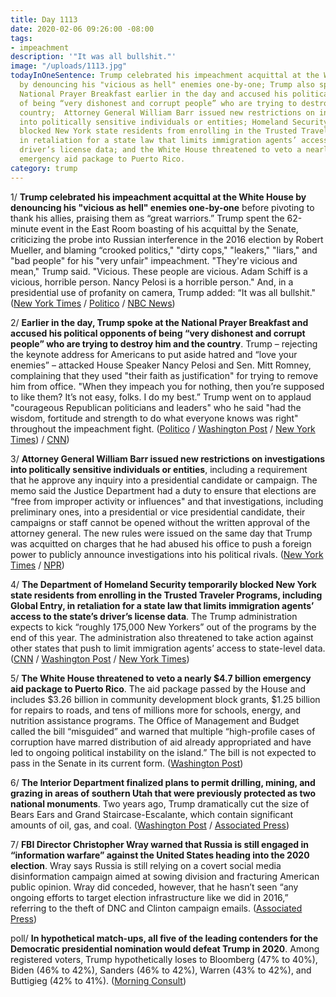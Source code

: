 ```yaml
---
title: Day 1113
date: 2020-02-06 09:26:00 -08:00
tags:
- impeachment
description: '"It was all bullshit."'
image: "/uploads/1113.jpg"
todayInOneSentence: Trump celebrated his impeachment acquittal at the White House
  by denouncing his "vicious as hell" enemies one-by-one; Trump also spoke at the
  National Prayer Breakfast earlier in the day and accused his political opponents
  of being “very dishonest and corrupt people” who are trying to destroy him and the
  country;  Attorney General William Barr issued new restrictions on investigations
  into politically sensitive individuals or entities; Homeland Security temporarily
  blocked New York state residents from enrolling in the Trusted Traveler Programs
  in retaliation for a state law that limits immigration agents’ access to the state’s
  driver’s license data; and the White House threatened to veto a nearly $4.7 billion
  emergency aid package to Puerto Rico.
category: trump
---
```


1/ **Trump celebrated his impeachment acquittal at the White House by denouncing his "vicious as hell" enemies one-by-one** before pivoting to thank his allies, praising them as “great warriors.” Trump spent the 62-minute event in the East Room boasting of his acquittal by the Senate, criticizing the probe into Russian interference in the 2016 election by Robert Mueller, and blaming “crooked politics," "dirty cops," "leakers," "liars," and "bad people" for his "very unfair" impeachment. "They're vicious and mean," Trump said. "Vicious. These people are vicious. Adam Schiff is a vicious, horrible person. Nancy Pelosi is a horrible person." And, in a presidential use of profanity on camera, Trump added: “It was all bullshit." ([New York Times](https://www.nytimes.com/2020/02/06/us/politics/trump-impeachment.html) / [Politico](https://www.politico.com/news/2020/02/06/trump-unloads-after-impeachment-acquittal-111495) / [NBC News](https://www.nbcnews.com/politics/trump-impeachment-inquiry/trump-celebrates-acquittal-denounces-vicious-political-opponents-post-impeachment-insult-n1131666))

2/ **Earlier in the day, Trump spoke at the National Prayer Breakfast and accused his political opponents of being “very dishonest and corrupt people” who are trying to destroy him and the country**. Trump – rejecting the keynote address for Americans to put aside hatred and “love your enemies” – attacked House Speaker Nancy Pelosi and Sen. Mitt Romney, complaining that they used "their faith as justification" for trying to remove him from office. "When they impeach you for nothing, then you’re supposed to like them? It’s not easy, folks. I do my best.” Trump went on to applaud "courageous Republican politicians and leaders" who he said "had the wisdom, fortitude and strength to do what everyone knows was right" throughout the impeachment fight. ([Politico](https://www.politico.com/news/2020/02/06/donald-trump-lashes-out-impeachment-national-prayer-breakfast-111379) / [Washington Post](https://www.washingtonpost.com/religion/2020/02/06/hours-after-trumps-impeachment-acquittal-hell-address-thousands-christian-prayer-gathering/) / [New York Times](https://www.nytimes.com/2020/02/06/us/politics/trump-prayer-impeachment.html)) / [CNN](https://www.cnn.com/2020/02/06/politics/donald-trump-national-prayer-breakfast-nancy-pelosi-impeachment/index.html))

3/ **Attorney General William Barr issued new restrictions on investigations into politically sensitive individuals or entities**, including a requirement that he approve any inquiry into a presidential candidate or campaign. The memo said the Justice Department had a duty to ensure that elections are “free from improper activity or influences" and that investigations, including preliminary ones, into a presidential or vice presidential candidate, their campaigns or staff cannot be opened without the written approval of the attorney general. The new rules were issued on the same day that Trump was acquitted on charges that he had abused his office to push a foreign power to publicly announce investigations into his political rivals. ([New York Times](https://www.nytimes.com/2020/02/05/us/politics/barr-2020-investigations.html) / [NPR](https://www.npr.org/2020/02/06/803506238/attorney-general-barr-issues-new-rules-for-politically-sensitive-investigations))

4/ **The Department of Homeland Security temporarily blocked New York state residents from enrolling in the Trusted Traveler Programs, including Global Entry, in retaliation for a state law that limits immigration agents’ access to the state’s driver’s license data**. The Trump administration expects to kick “roughly 175,000 New Yorkers” out of the programs by the end of this year. The administration also threatened to take action against other states that push to limit immigration agents’ access to state-level data. ([CNN](https://www.cnn.com/2020/02/06/politics/department-homeland-security-new-york-trusted-traveler-programs/index.html) / [Washington Post](https://www.washingtonpost.com/immigration/trump-officials-threaten-to-expand-retaliation-for-sanctuary-policies-to-more-states-as-ny-residents-are-kicked-out-of-global-entry/2020/02/06/010686c0-48f5-11ea-b4d9-29cc419287eb_story.html) / [New York Times](https://www.nytimes.com/2020/02/06/nyregion/global-entry-what-to-know.html))

5/ **The White House threatened to veto a nearly $4.7 billion emergency aid package to Puerto Rico**. The aid package passed by the House and includes $3.26 billion in community development block grants, $1.25 billion for repairs to roads, and tens of millions more for schools, energy, and nutrition assistance programs. The Office of Management and Budget called the bill “misguided” and warned that multiple “high-profile cases of corruption have marred distribution of aid already appropriated and have led to ongoing political instability on the island.” The bill is not expected to pass in the Senate in its current form. ([Washington Post](https://www.washingtonpost.com/us-policy/2020/02/05/white-house-threatens-veto-puerto-rico-earthquake-aid-package-ahead-house-vote/))

6/ **The Interior Department finalized plans to permit drilling, mining, and grazing in areas of southern Utah that were previously protected as two national monuments**. Two years ago, Trump dramatically cut the size of Bears Ears and Grand Staircase-Escalante, which contain significant amounts of oil, gas, and coal. ([Washington Post](https://www.washingtonpost.com/climate-environment/2020/02/06/trump-administration-will-allow-drilling-logging-sensitive-federal-lands-utah/) / [Associated Press](https://apnews.com/75fe8c1076d98d41ecf9a7ddb9be53c0))

7/ **FBI Director Christopher Wray warned that Russia is still engaged in “information warfare” against the United States heading into the 2020 election**. Wray says Russia is still relying on a covert social media disinformation campaign aimed at sowing division and fracturing American public opinion. Wray did conceded, however, that he hasn’t seen “any ongoing efforts to target election infrastructure like we did in 2016,” referring to the theft of DNC and Clinton campaign emails. ([Associated Press](https://apnews.com/e57864ade7bb75dfccf1d42033c82bb9))

poll/ **In hypothetical match-ups, all five of the leading contenders for the Democratic presidential nomination would defeat Trump in 2020**. Among registered voters, Trump hypothetically loses to Bloomberg (47% to 40%), Biden (46% to 42%), Sanders (46% to 42%), Warren (43% to 42%), and Buttigieg (42% to 41%). ([Morning Consult](https://morningconsult.com/2020-democratic-primary/))
